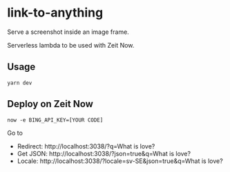 # link-to-anything

Serve a screenshot inside an image frame.

Serverless lambda to be used with Zeit Now.

## Usage

    yarn dev

## Deploy on Zeit Now

    now -e BING_API_KEY=[YOUR CODE]

Go to

- Redirect: http://localhost:3038/?q=What is love?
- Get JSON: http://localhost:3038/?json=true&q=What is love?
- Locale: http://localhost:3038/?locale=sv-SE&json=true&q=What is love?
